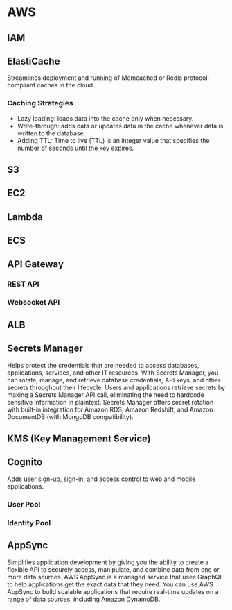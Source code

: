 # AWS

## IAM

## ElastiCache

Streamlines deployment and running of Memcached or Redis protocol-compliant caches in the cloud.

### Caching Strategies

- Lazy loading: loads data into the cache only when necessary.
- Write-through: adds data or updates data in the cache whenever data is written to the database.
- Adding TTL: Time to live (TTL) is an integer value that specifies the number of seconds until the key expires.

## S3

## EC2

## Lambda

## ECS

## API Gateway

### REST API

### Websocket API

## ALB

## Secrets Manager

Helps protect the credentials that are needed to access databases, applications,
services, and other IT resources. With Secrets Manager, you can rotate, manage, and retrieve database
credentials, API keys, and other secrets throughout their lifecycle. Users and applications retrieve secrets by
making a Secrets Manager API call, eliminating the need to hardcode sensitive information in plaintext. Secrets
Manager offers secret rotation with built-in integration for Amazon RDS, Amazon Redshift, and Amazon
DocumentDB (with MongoDB compatibility).

## KMS (Key Management Service)

## Cognito

Adds user sign-up, sign-in, and access control to web and mobile applications.

### User Pool

### Identity Pool

## AppSync

Simplifies application development by giving you the ability to create a flexible API to
securely access, manipulate, and combine data from one or more data sources. AWS AppSync is a managed
service that uses GraphQL to help applications get the exact data that they need. You can use AWS AppSync to
build scalable applications that require real-time updates on a range of data sources, including Amazon
DynamoDB. 

